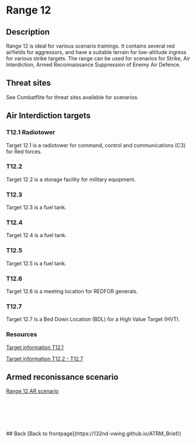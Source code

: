 # Range 12

## Description
Range 12 is ideal for various scenario trainings. It contains several red airfields for aggressors, and have a suitable terrain for low-altitude ingress for various strike targets.
The range can be used for scenarios for Strike, Air Interdiction, Armed Reconnaissance Suppression of Enemy Air Defence.


## Threat sites
See Combatflite for threat sites availeble for scenarios.

## Air Interdiction targets
### T12.1 Radiotower
Target 12.1 is a radiotower for command, control and communications (C3) for Red forces.

### T12.2
Target 12.2 is a storage facility for military equipment.

### T12.3
Target 12.3 is a fuel tank.

### T12.4
Target 12.4 is a fuel tank.

### T12.5
Target 12.5 is a fuel tank.

### T12.6
Target 12.6 is a meeting location for REDFOR generals.

### T12.7
Target 12.7 is a Bed Down Location (BDL) for a High Value Target (HVT).


### Resources
[Target information T12.1](/ATRM_Brief/Targets/ATRM_RANGE12_T12.1_Radiotower.pdf)  

[Target information T12.2 - T12.7](/ATRM_Brief/Targets/ATRM_Range12_T12.2_T12.7.pdf)  



## Armed reconissance scenario
[Range 12 AR scenario](/ATRM_Brief/Pages/R12_AR_TASK.html)  

<br>
<br>
<br>
<br>
<br>
## Back
[Back to frontpage](https://132nd-vwing.github.io/ATRM_Brief/)